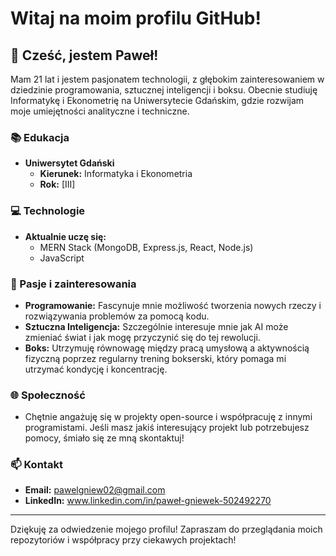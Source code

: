 # Witaj na moim profilu GitHub!

## 👋 Cześć, jestem Paweł!

Mam 21 lat i jestem pasjonatem technologii, z głębokim zainteresowaniem w dziedzinie programowania, sztucznej inteligencji i boksu. Obecnie studiuję Informatykę i Ekonometrię na Uniwersytecie Gdańskim, gdzie rozwijam moje umiejętności analityczne i techniczne.

### 📚 Edukacja
- **Uniwersytet Gdański**
  - **Kierunek:** Informatyka i Ekonometria
  - **Rok:** [III]

### 💻 Technologie
- **Aktualnie uczę się:**
  - MERN Stack (MongoDB, Express.js, React, Node.js)
  - JavaScript

### 🤖 Pasje i zainteresowania
- **Programowanie:** Fascynuje mnie możliwość tworzenia nowych rzeczy i rozwiązywania problemów za pomocą kodu.
- **Sztuczna Inteligencja:** Szczególnie interesuje mnie jak AI może zmieniać świat i jak mogę przyczynić się do tej rewolucji.
- **Boks:** Utrzymuję równowagę między pracą umysłową a aktywnością fizyczną poprzez regularny trening bokserski, który pomaga mi utrzymać kondycję i koncentrację.

### 🌐 Społeczność
- Chętnie angażuję się w projekty open-source i współpracuję z innymi programistami. Jeśli masz jakiś interesujący projekt lub potrzebujesz pomocy, śmiało się ze mną skontaktuj!

### 📫 Kontakt
- **Email:** pawelgniew02@gmail.com
- **LinkedIn:** www.linkedin.com/in/paweł-gniewek-502492270

---

Dziękuję za odwiedzenie mojego profilu! Zapraszam do przeglądania moich repozytoriów i współpracy przy ciekawych projektach!
